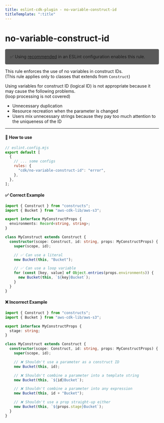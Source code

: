 ```yaml
---
title: eslint-cdk-plugin - no-variable-construct-id
titleTemplate: ":title"
---
```


# no-variable-construct-id

<div style="margin-top: 16px; background-color: #595959; padding: 16px; border-radius: 4px;">
  ✅ Using
  <a href="/rules/#recommended-rules">recommended</a>
  in an ESLint configuration enables this rule.
</div>

This rule enforces the use of no variables in construct IDs.  
(This rule applies only to classes that extends from `Construct`)

Using variables for construct ID (logical ID) is not appropriate because it may cause the following problems.  
(loop processing is not covered)

- Unnecessary duplication
- Resource recreation when the parameter is changed
- Users mix unnecessary strings because they pay too much attention to the uniqueness of the ID

---

#### 🔧 How to use

```js
// eslint.config.mjs
export default [
  {
    // ... some configs
    rules: {
      "cdk/no-variable-construct-id": "error",
    },
  },
];
```

#### ✅ Correct Example

```ts
import { Construct } from "constructs";
import { Bucket } from "aws-cdk-lib/aws-s3";

export interface MyConstructProps {
  environments: Record<string, string>;
}

class MyConstruct extends Construct {
  constructor(scope: Construct, id: string, props: MyConstructProps) {
    super(scope, id);

    // ✅ Can use a literal
    new Bucket(this, "Bucket");

    // ✅ Can use a loop variable
    for (const [key, value] of Object.entries(props.environments)) {
      new Bucket(this, `${key}Bucket`);
    }
  }
}
```

#### ❌ Incorrect Example

```ts
import { Construct } from "constructs";
import { Bucket } from "aws-cdk-lib/aws-s3";

export interface MyConstructProps {
  stage: string;
}

class MyConstruct extends Construct {
  constructor(scope: Construct, id: string, props: MyConstructProps) {
    super(scope, id);

    // ❌ Shouldn't use a parameter as a construct ID
    new Bucket(this, id);

    // ❌ Shouldn't combine a parameter into a template string
    new Bucket(this, `${id}Bucket`);

    // ❌ Shouldn't combine a parameter into any expression
    new Bucket(this, id + "Bucket");

    // ❌ Shouldn't use a prop straight-up either
    new Bucket(this, `${props.stage}Bucket`);
  }
}
```
